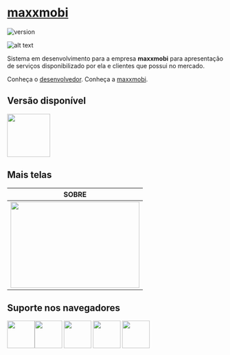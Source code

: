 # [maxxmobi](https://laravel.com)

![version](https://img.shields.io/badge/version-1.0.0-blue.svg)

![alt text](https://uploaddeimagens.com.br/images/001/947/583/original/11.PNG "maxxmobi")

Sistema em desenvolvimento para a empresa **maxxmobi** para apresentação de serviços disponibilizado por ela e clientes que possui no mercado.

Conheça o [desenvolvedor](https://www.felipesales.com.br).
Conheça a [maxxmobi](https://www.maxxmobi.com.br/).

## Versão disponível

[<img src="https://upload.wikimedia.org/wikipedia/commons/2/27/PHP-logo.svg" width="100" height="100" />](https://laravel.com)

## Mais telas

| SOBRE |
| --- |
| <img src="https://uploaddeimagens.com.br/images/001/947/584/original/22.PNG" width="300" height="200" />

## Suporte nos navegadores

<img src="https://s3.amazonaws.com/creativetim_bucket/github/browser/chrome.png" width="64" height="64"><img src="https://s3.amazonaws.com/creativetim_bucket/github/browser/firefox.png" width="64" height="64"> <img src="https://s3.amazonaws.com/creativetim_bucket/github/browser/edge.png" width="64" height="64"> <img src="https://s3.amazonaws.com/creativetim_bucket/github/browser/safari.png" width="64" height="64"> <img src="https://s3.amazonaws.com/creativetim_bucket/github/browser/opera.png" width="64" height="64">
